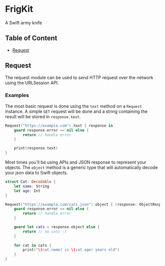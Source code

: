 # FrigKit
A Swift army knife

## Table of Content
- [Request](#request)

## Request

The request module can be used to send HTTP request over the network using the URLSession API.

### Examples

The most basic request is done using the `text` method on a `Request` instance. A simple `GET` request will be done and a string containing the result will be stored in `response.text`.

```swift
Request("https://example.com").text { response in
    guard response.error == nil else {
        return // handle error
    }

    print(response.text)
}
```

Most times you'll be using APIs and JSON response to represent your objects. The `object` method is a generic type that will automatically decode your json data to Swift objects.

```swift
struct Cat: Decodable {
    let name: String
    let age: Int
}

Request("https://example.com/cats.json").object { (response: ObjectResponse<[Cat]>) in
    guard response.error == nil else {
        return // handle error
    }

    guard let cats = response.object else {
        return // no cats :(                                                 
    }
                                                 
    for cat in cats {
        print("\(cat.name) is \(cat.age) years old")   
    }
}
```

